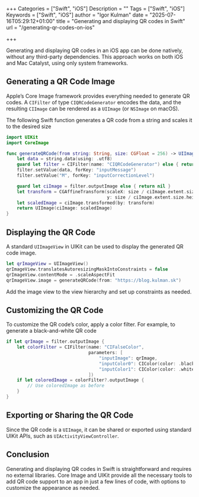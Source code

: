 +++
Categories = ["Swift", "iOS"]
Description = ""
Tags = ["Swift", "iOS"]
Keywords = ["Swift", "iOS"]
author = "Igor Kulman"
date = "2025-07-16T05:29:12+01:00"
title = "Generating and displaying QR codes in Swift"
url = "/generating-qr-codes-on-ios"

+++

Generating and displaying QR codes in an iOS app can be done natively, without any third-party dependencies. This approach works on both iOS and Mac Catalyst, using only system frameworks.

## Generating a QR Code Image

Apple’s Core Image framework provides everything needed to generate QR codes. A `CIFilter` of type `CIQRCodeGenerator` encodes the data, and the resulting `CIImage` can be rendered as a `UIImage` (or `NSImage` on macOS).

The following Swift function generates a QR code from a string and scales it to the desired size

```swift
import UIKit
import CoreImage

func generateQRCode(from string: String, size: CGFloat = 256) -> UIImage? {
    let data = string.data(using: .utf8)
    guard let filter = CIFilter(name: "CIQRCodeGenerator") else { return nil }
    filter.setValue(data, forKey: "inputMessage")
    filter.setValue("M", forKey: "inputCorrectionLevel")

    guard let ciImage = filter.outputImage else { return nil }
    let transform = CGAffineTransform(scaleX: size / ciImage.extent.size.width,
                                      y: size / ciImage.extent.size.height)
    let scaledImage = ciImage.transformed(by: transform)
    return UIImage(ciImage: scaledImage)
}
```

## Displaying the QR Code

A standard `UIImageView` in UIKit can be used to display the generated QR code image.

```swift
let qrImageView = UIImageView()
qrImageView.translatesAutoresizingMaskIntoConstraints = false
qrImageView.contentMode = .scaleAspectFit
qrImageView.image = generateQRCode(from: "https://blog.kulman.sk")
```

Add the image view to the view hierarchy and set up constraints as needed.

## Customizing the QR Code

To customize the QR code’s color, apply a color filter. For example, to generate a black-and-white QR code

```swift
if let qrImage = filter.outputImage {
    let colorFilter = CIFilter(name: "CIFalseColor",
                               parameters: [
                                   "inputImage": qrImage,
                                   "inputColor0": CIColor(color: .black),
                                   "inputColor1": CIColor(color: .white)
                               ])
    if let coloredImage = colorFilter?.outputImage {
        // Use coloredImage as before
    }
}
```

## Exporting or Sharing the QR Code

Since the QR code is a `UIImage`, it can be shared or exported using standard UIKit APIs, such as `UIActivityViewController`.

## Conclusion

Generating and displaying QR codes in Swift is straightforward and requires no external libraries. Core Image and UIKit provide all the necessary tools to add QR code support to an app in just a few lines of code, with options to customize the appearance as needed.
